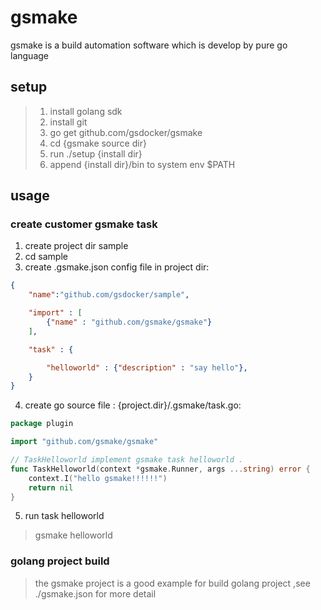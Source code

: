 # gsmake

gsmake is a build automation software which is develop by pure go language

## setup

> 1. install golang sdk
> 2. install git
> 3. go get github.com/gsdocker/gsmake
> 4. cd {gsmake source dir}
> 5. run ./setup {install dir}
> 6. append {install dir}/bin to system env $PATH

## usage

### create customer gsmake task

1. create project dir sample
2. cd sample
3. create .gsmake.json config file in project dir:
```json
{
    "name":"github.com/gsdocker/sample",

    "import" : [
        {"name" : "github.com/gsmake/gsmake"}
    ],

    "task" : {

        "helloworld" : {"description" : "say hello"},
    }
}
```
4. create go source file : {project.dir}/.gsmake/task.go:
```go
package plugin

import "github.com/gsmake/gsmake"

// TaskHelloworld implement gsmake task helloworld .
func TaskHelloworld(context *gsmake.Runner, args ...string) error {
	context.I("hello gsmake!!!!!!")
	return nil
}
```
5. run task helloworld
> gsmake helloworld


### golang project build

> the gsmake project is a good example for build golang project ,see ./gsmake.json for more detail
